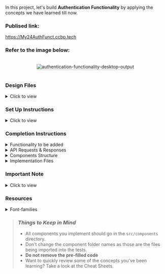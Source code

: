 In this project, let's build **Authentication Functionality** by applying the concepts we have learned till now.

### Publised link:
https://My24AuthFunct.ccbp.tech

### Refer to the image below:

<br/>
<div style="text-align: center;">
    <img src="https://assets.ccbp.in/frontend/content/react-js/authentication-functionality-output-v2.gif" alt="authentication-functionality-desktop-output" style="max-width:90%;box-shadow:0 2.8px 2.2px rgba(0, 0, 0, 0.12)">
</div>
<br/>

### Design Files

<details>
<summary>Click to view</summary>

- [Login Route](https://assets.ccbp.in/frontend/content/react-js/authentication-functionality-lg-login-output.png)
- [Home Route](https://assets.ccbp.in/frontend/content/react-js/authentication-functionality-lg-home-output-v2.png)
- [About Route](https://assets.ccbp.in/frontend/content/react-js/authentication-functionality-lg-about-output-v2.png)
- [Not Found Route](https://assets.ccbp.in/frontend/content/react-js/authentication-functionality-lg-not-found-output.png)

</details>

### Set Up Instructions

<details>
<summary>Click to view</summary>

- Download dependencies by running `npm install`
- Start up the app using `npm start`
</details>

### Completion Instructions

<details>
<summary>Functionality to be added</summary>
<br/>

The app must have the following functionalities

- When an unauthenticated user tries to access the Home Route or About Route, then the page should be navigated to the Login Route
- When an authenticated user tries to access the Home Route, or About Route, then the page should be navigated to the respective route
- When an authenticated user tries to access the Login Route, then the page should be redirected to Home Route
- When the **Logout** button is clicked then the page should be navigated to the Login Route
- When a random path is provided in the URL then the page should be navigated to the Not Found Route
</details>

<details>

<summary>API Requests & Responses</summary>
<br/>

**loginApiUrl**

#### API: `https://apis.ccbp.in/login`

#### Method: `POST`

#### Description:

Returns a response based on the credentials provided

#### Sample Success Response

```json
{
  "jwt_token": "eyJhbGciOiJIUzI1NiIsInR5cCI6IkpXVCJ9.eyJ1c2VybmFtZSI6InJhaHVsIiwicm9sZSI6IlBSSU1FX1VTRVIiLCJpYXQiOjE2MTk2Mjg2MTN9.nZDlFsnSWArLKKeF0QbmdVfLgzUbx1BGJsqa2kc_21Y"
}
```

</details>

<details>
<summary>Components Structure</summary>

<br/>
<div style="text-align: center;">
    <img src="https://assets.ccbp.in/frontend/content/react-js/authentication-functionality-login-home-component-structure.png" alt="authentication functionality login and home components structure" style="max-width:100%;box-shadow:0 2.8px 2.2px rgba(0, 0, 0, 0.12)">
</div>
<br/>
<div style="text-align: center;">
    <img src="https://assets.ccbp.in/frontend/content/react-js/authentication-functionality-about-not-found-component-structure.png" alt="authentication functionality about and not found components structure" style="max-width:100%;box-shadow:0 2.8px 2.2px rgba(0, 0, 0, 0.12)">
</div>
<br/>
</details>

<details>
<summary>Implementation Files</summary>
<br/>

Use these files to complete the implementation:

- `src/App.js`
- `src/components/Login/index.js`
- `src/components/Login/index.css`
- `src/components/Header/index.js`
- `src/components/Header/index.css`
- `src/components/Home/index.js`
- `src/components/Home/index.css`
- `src/components/About/index.js`
- `src/components/About/index.css`
- `src/components/LogoutButton/index.js`
- `src/components/LogoutButton/index.css`
- `src/components/NotFound/index.js`
- `src/components/NotFound/index.css`
- `src/components/ProtectedRoute/index.js`
</details>

### Important Note

<details>
<summary>Click to view</summary>

<br/>

**The following instructions are required for the tests to pass**

- `Home` route should consist of `/` in the URL path
- `Login` route should consist of `/login` in the URL path
- `About` route should consist of `/about` in the URL path
- No need to use the `BrowserRouter` in `App.js` as we have already included in `index.js`
- As this project is mainly designed for Authentication Functionality and does not contain any input fields, use the below sample user credentials to login

  - User credentials

    ```text
    username: rahul
    password: rahul@2021
    ```

</details>

### Resources

<details>
<summary>Font-families</summary>

- Roboto

</details>

> ### _Things to Keep in Mind_
>
> - All components you implement should go in the `src/components` directory.
> - Don't change the component folder names as those are the files being imported into the tests.
> - **Do not remove the pre-filled code**
> - Want to quickly review some of the concepts you’ve been learning? Take a look at the Cheat Sheets.
